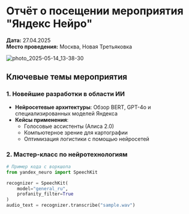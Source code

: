 # Отчёт о посещении мероприятия "Яндекс Нейро"

**Дата:** 27.04.2025  
**Место проведения:** Москва, Новая Третьяковка

![photo_2025-05-14_13-38-30](https://github.com/user-attachments/assets/41646c1a-e041-48fa-a62e-097323c0bb74)
## Ключевые темы мероприятия


### 1. Новейшие разработки в области ИИ
- **Нейросетевые архитектуры**: Обзор BERT, GPT-4o и специализированных моделей Яндекса
- **Кейсы применения**:
  - Голосовые ассистенты (Алиса 2.0)
  - Компьютерное зрение для картографии
  - Оптимизация логистики с помощью нейросетей

### 2. Мастер-класс по нейротехнологиям
```python
# Пример кода с воркшопа
from yandex_neuro import SpeechKit

recognizer = SpeechKit(
    model="general_ru",
    profanity_filter=True
)
audio_text = recognizer.transcribe("sample.wav")

